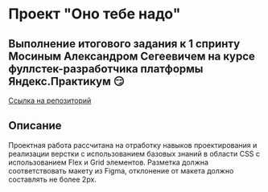 # Проект "Оно тебе надо"
## Выполнение итогового задания к 1 спринту Мосиным Александром Сегеевичем на курсе фуллстек-разработчика платформы Яндекс.Практикум :smirk:
[Ссылка на репозиторий](https://github.com/AlexMoS1n/ono-tebe-nado.git)
## Описание
Проектная работа рассчитана на отработку навыков проектирования и реализации верстки с использованием базовых знаний в области CSS
с использованием Flex и Grid элементов. Разметка должна соответствовать макету из Figma, отклонение от макета должно составлять
не более 2px.